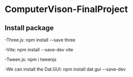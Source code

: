 # ComputerVison-FinalProject
## Install package

-Three.js:
npm install --save three

-Vite:
npm install --save-dev vite

-Tween.js:
npm i tweenjs

-We can install the Dat.GUI:
npm install dat.gui --save-dev
